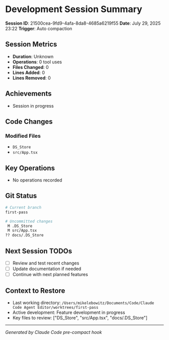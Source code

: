# Development Session Summary

**Session ID**: 21500cea-9fd9-4afa-8da8-4685a6219f55
**Date**: July 29, 2025 23:22
**Trigger**: Auto compaction


## Session Metrics

- **Duration**: Unknown
- **Operations**: 0 tool uses
- **Files Changed**: 0
- **Lines Added**: 0
- **Lines Removed**: 0

## Achievements

- Session in progress

## Code Changes


### Modified Files
- `DS_Store`
- `src/App.tsx`

## Key Operations

- No operations recorded

## Git Status

```bash
# Current branch
first-pass

# Uncommitted changes
 M .DS_Store
 M src/App.tsx
?? docs/.DS_Store

```

## Next Session TODOs

- [ ] Review and test recent changes
- [ ] Update documentation if needed
- [ ] Continue with next planned features

## Context to Restore

- Last working directory: `/Users/mikelebowitz/Documents/Code/Claude Code Agent Editor/worktrees/first-pass`
- Active development: Feature development in progress
- Key files to review: ["DS_Store", "src/App.tsx", "docs/.DS_Store"]

---

*Generated by Claude Code pre-compact hook*
